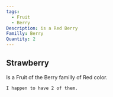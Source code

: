 ```yaml
---
tags:
  - Fruit
  - Berry
Description: is a Red Berry
Familly: Berry
Quantity: 2
---
```

## Strawberry
Is a Fruit of the Berry familly of Red color.
```
I happen to have 2 of them.
```

